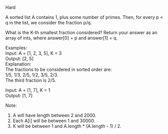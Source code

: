 Hard

A sorted list A contains 1, plus some number of primes.  Then, for every p < q in the list, we consider the fraction p/q.

What is the K-th smallest fraction considered?  Return your answer as an array of ints, where answer[0] = p and answer[1] = q.

Examples:  
Input: A = [1, 2, 3, 5], K = 3  
Output: [2, 5]  
Explanation:  
The fractions to be considered in sorted order are:  
1/5, 1/3, 2/5, 1/2, 3/5, 2/3.  
The third fraction is 2/5.

Input: A = [1, 7], K = 1  
Output: [1, 7]

Note:

1. A will have length between 2 and 2000.
2. Each A[i] will be between 1 and 30000.
3. K will be between 1 and A.length * (A.length - 1) / 2.
